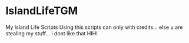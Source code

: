 # IslandLifeTGM
My Island Life Scripts
Using this scripts can only with credits...
else u are stealing my stuff... i dont like that HIHI
